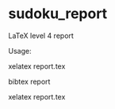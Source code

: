 # sudoku_report
LaTeX level 4 report

Usage:

xelatex report.tex

bibtex report

xelatex report.tex
